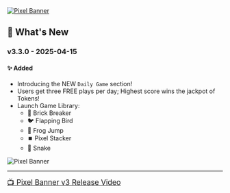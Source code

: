 <a href="https://youtu.be/-LF0YlylWGA">
  <img src="https://pixel-banner.online/img/pixel-banner-games-transparent-bg.png" alt="Pixel Banner" style="max-width: 400px;">
</a>

## 🎉 What's New
### v3.3.0 - 2025-04-15
#### ✨ Added
- Introducing the NEW `Daily Game` section!
- Users get three FREE plays per day; Highest score wins the jackpot of Tokens!
- Launch Game Library:
  - 🧱 Brick Breaker
  - 🐦 Flapping Bird
  - 🐸 Frog Jump
  - ⏹️ Pixel Stacker
  - 🐍 Snake

<img src="https://pixel-banner.online/img/play-daily-game.jpg" alt="Pixel Banner" style="max-width: 400px;">


---

<a style="font-size: 17px;" href="https://www.youtube.com/watch?v=pJFsMfrWak4">📺 Pixel Banner v3 Release Video</a>
